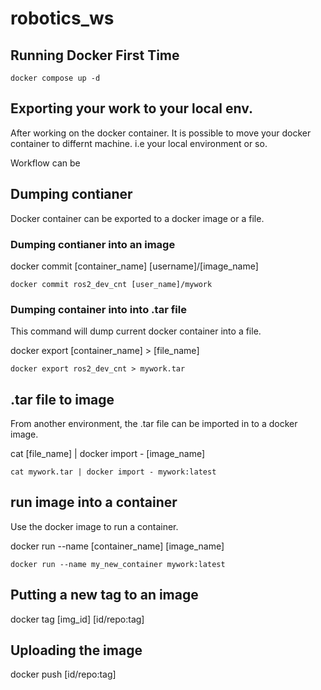 # robotics_ws

## Running Docker First Time


```
docker compose up -d
```


## Exporting your work to your local env.
After working on the docker container. It is possible to move your docker container to differnt machine. i.e your local environment or so.

Workflow can be 

## Dumping contianer

Docker container can be exported to a docker image or a file.


### Dumping contianer into an image
docker commit [container_name] [username]/[image_name]

```
docker commit ros2_dev_cnt [user_name]/mywork
```


### Dumping container into into .tar file

This command will dump current docker container into a file.

docker export [container_name] > [file_name]

```
docker export ros2_dev_cnt > mywork.tar
```

## .tar file to image

From another environment, the .tar file can be imported in to a docker image.

cat [file_name] | docker import - [image_name] 
```
cat mywork.tar | docker import - mywork:latest
```

## run image into a container
Use the docker image to run a container.

docker run --name [container_name] [image_name]
```
docker run --name my_new_container mywork:latest
```


## Putting a new tag to an image
docker tag [img_id] [id/repo:tag]

## Uploading the image
docker push [id/repo:tag]